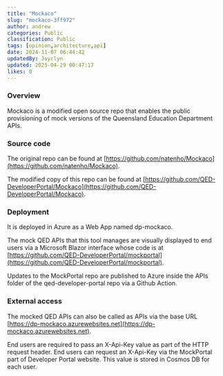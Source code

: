 ```yaml
---
title: "Mockaco"
slug: "mockaco-3ff972"
author: andrew
categories: Public
classification: Public
tags: [opinion,architecture,api]
date: 2024-11-07 06:44:42 
updatedBy: Joyclyn
updated: 2025-04-29 00:47:17 
likes: 0
---
```


### Overview

Mockaco is a modified open source repo that enables the public provisioning of mock versions of the Queensland Education Department APIs.


### Source code

The original repo can be found at [https://github.com/natenho/Mockaco](https://github.com/natenho/Mockaco).
 
The modified copy of this repo can be found at [https://github.com/QED-DeveloperPortal/Mockaco](https://github.com/QED-DeveloperPortal/Mockaco).


### Deployment

It is deployed in Azure as a Web App named dp-mockaco.

The mock QED APIs that this tool manages are visually displayed to end users via a Microsoft Blazor interface whose code is at [https://github.com/QED-DeveloperPortal/mockportal](https://github.com/QED-DeveloperPortal/mockportal).

Updates to the MockPortal repo are published to Azure inside the APIs folder of the qed-developer-portal repo via a Github Action.

### External access

The mocked QED APIs can also be called as APIs via the base URL [https://dp-mockaco.azurewebsites.net](https://dp-mockaco.azurewebsites.net).

End users are required to pass an X-Api-Key value as part of the HTTP request header. End users can request an X-Api-Key via the MockPortal part of Developer Portal website. This value is stored in Cosmos DB for each user.